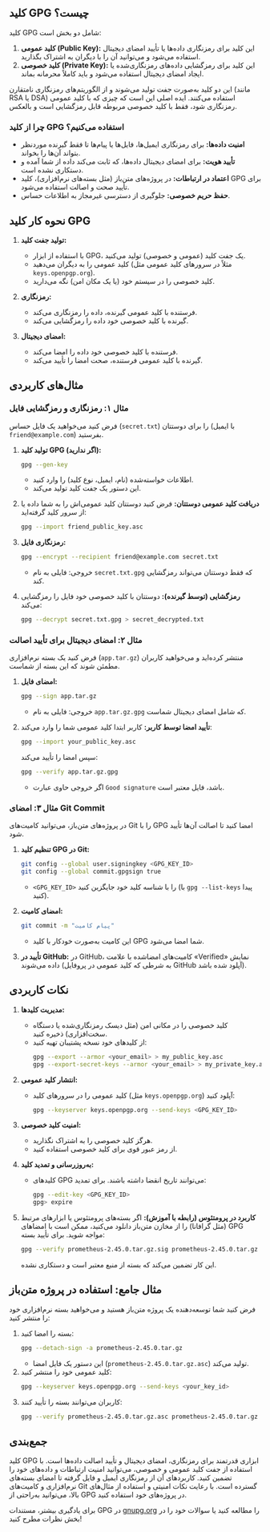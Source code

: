 ## کلید GPG چیست؟

کلید GPG شامل دو بخش است:
1. **کلید عمومی (Public Key):** این کلید برای رمزنگاری داده‌ها یا تأیید امضای دیجیتال استفاده می‌شود و می‌توانید آن را با دیگران به اشتراک بگذارید.
2. **کلید خصوصی (Private Key):** این کلید برای رمزگشایی داده‌های رمزنگاری‌شده یا ایجاد امضای دیجیتال استفاده می‌شود و باید کاملاً محرمانه بماند.

این دو کلید به‌صورت جفت تولید می‌شوند و از الگوریتم‌های رمزنگاری نامتقارن (مانند RSA یا DSA) استفاده می‌کنند. ایده اصلی این است که چیزی که با کلید عمومی رمزنگاری شود، فقط با کلید خصوصی مربوطه قابل رمزگشایی است و بالعکس.

### چرا از کلید GPG استفاده می‌کنیم؟
- **امنیت داده‌ها:** برای رمزنگاری ایمیل‌ها، فایل‌ها یا پیام‌ها تا فقط گیرنده موردنظر بتواند آن‌ها را بخواند.
- **تأیید هویت:** برای امضای دیجیتال داده‌ها، که ثابت می‌کند داده از شما آمده و دستکاری نشده است.
- **اعتماد در ارتباطات:** در پروژه‌های متن‌باز (مثل بسته‌های نرم‌افزاری)، کلید GPG برای تأیید صحت و اصالت استفاده می‌شود.
- **حفظ حریم خصوصی:** جلوگیری از دسترسی غیرمجاز به اطلاعات حساس.

## نحوه کار کلید GPG

1. **تولید جفت کلید:**
   - با استفاده از ابزار GPG، یک جفت کلید (عمومی و خصوصی) تولید می‌کنید.
   - کلید عمومی را به دیگران می‌دهید (مثلاً در سرورهای کلید عمومی مثل `keys.openpgp.org`).
   - کلید خصوصی را در سیستم خود (یا یک مکان امن) نگه می‌دارید.

2. **رمزنگاری:**
   - فرستنده با کلید عمومی گیرنده، داده را رمزنگاری می‌کند.
   - گیرنده با کلید خصوصی خود داده را رمزگشایی می‌کند.

3. **امضای دیجیتال:**
   - فرستنده با کلید خصوصی خود داده را امضا می‌کند.
   - گیرنده با کلید عمومی فرستنده، صحت امضا را تأیید می‌کند.

## مثال‌های کاربردی

### مثال ۱: رمزنگاری و رمزگشایی فایل
فرض کنید می‌خواهید یک فایل حساس (`secret.txt`) را برای دوستتان (با ایمیل `friend@example.com`) بفرستید.

1. **تولید کلید GPG (اگر ندارید):**
   ```bash
   gpg --gen-key
   ```
   - اطلاعات خواسته‌شده (نام، ایمیل، نوع کلید) را وارد کنید.
   - این دستور یک جفت کلید تولید می‌کند.

2. **دریافت کلید عمومی دوستتان:**
   فرض کنید دوستتان کلید عمومی‌اش را به شما داده یا از سرور کلید گرفته‌اید:
   ```bash
   gpg --import friend_public_key.asc
   ```

3. **رمزنگاری فایل:**
   ```bash
   gpg --encrypt --recipient friend@example.com secret.txt
   ```
   - خروجی: فایلی به نام `secret.txt.gpg` که فقط دوستتان می‌تواند رمزگشایی کند.

4. **رمزگشایی (توسط گیرنده):**
   دوستتان با کلید خصوصی خود فایل را رمزگشایی می‌کند:
   ```bash
   gpg --decrypt secret.txt.gpg > secret_decrypted.txt
   ```

### مثال ۲: امضای دیجیتال برای تأیید اصالت
فرض کنید یک بسته نرم‌افزاری (`app.tar.gz`) منتشر کرده‌اید و می‌خواهید کاربران مطمئن شوند که این بسته از شماست.

1. **امضای فایل:**
   ```bash
   gpg --sign app.tar.gz
   ```
   - خروجی: فایلی به نام `app.tar.gz.gpg` که شامل امضای دیجیتال شماست.

2. **تأیید امضا توسط کاربر:**
   کاربر ابتدا کلید عمومی شما را وارد می‌کند:
   ```bash
   gpg --import your_public_key.asc
   ```
   سپس امضا را تأیید می‌کند:
   ```bash
   gpg --verify app.tar.gz.gpg
   ```
   - اگر خروجی حاوی عبارت `Good signature` باشد، فایل معتبر است.

### مثال ۳: امضای Git Commit
در پروژه‌های متن‌باز، می‌توانید کامیت‌های Git را با GPG امضا کنید تا اصالت آن‌ها تأیید شود.

1. **تنظیم کلید GPG در Git:**
   ```bash
   git config --global user.signingkey <GPG_KEY_ID>
   git config --global commit.gpgsign true
   ```
   - `<GPG_KEY_ID>` را با شناسه کلید خود جایگزین کنید (با `gpg --list-keys` پیدا کنید).

2. **امضای کامیت:**
   ```bash
   git commit -m "پیام کامیت"
   ```
   - این کامیت به‌صورت خودکار با کلید GPG شما امضا می‌شود.

3. **تأیید در GitHub:**
   در GitHub، کامیت‌های امضا‌شده با علامت «Verified» نمایش داده می‌شوند (به شرطی که کلید عمومی در پروفایل GitHub آپلود شده باشد).

## نکات کاربردی

1. **مدیریت کلیدها:**
   - کلید خصوصی را در مکانی امن (مثل دیسک رمزنگاری‌شده یا دستگاه سخت‌افزاری) ذخیره کنید.
   - از کلیدهای خود نسخه پشتیبان تهیه کنید:
     ```bash
     gpg --export --armor <your_email> > my_public_key.asc
     gpg --export-secret-keys --armor <your_email> > my_private_key.asc
     ```

2. **انتشار کلید عمومی:**
   - کلید عمومی را در سرورهای کلید (مثل `keys.openpgp.org`) آپلود کنید:
     ```bash
     gpg --keyserver keys.openpgp.org --send-keys <GPG_KEY_ID>
     ```

3. **امنیت کلید خصوصی:**
   - هرگز کلید خصوصی را به اشتراک نگذارید.
   - از رمز عبور قوی برای کلید خصوصی استفاده کنید.

4. **به‌روزرسانی و تمدید کلید:**
   - کلیدهای GPG می‌توانند تاریخ انقضا داشته باشند. برای تمدید:
     ```bash
     gpg --edit-key <GPG_KEY_ID>
     gpg> expire
     ```

5. **کاربرد در پرومتئوس (رابطه با آموزش):**
   اگر بسته‌های پرومتئوس یا ابزارهای مرتبط (مثل گرافانا) را از مخازن متن‌باز دانلود می‌کنید، ممکن است با امضاهای GPG مواجه شوید. برای تأیید بسته:
   ```bash
   gpg --verify prometheus-2.45.0.tar.gz.sig prometheus-2.45.0.tar.gz
   ```
   این کار تضمین می‌کند که بسته از منبع معتبر است و دستکاری نشده.

## مثال جامع: استفاده در پروژه متن‌باز
فرض کنید شما توسعه‌دهنده یک پروژه متن‌باز هستید و می‌خواهید بسته نرم‌افزاری خود را منتشر کنید:
1. بسته را امضا کنید:
   ```bash
   gpg --detach-sign -a prometheus-2.45.0.tar.gz
   ```
   - این دستور یک فایل امضا (`prometheus-2.45.0.tar.gz.asc`) تولید می‌کند.
2. کلید عمومی خود را منتشر کنید:
   ```bash
   gpg --keyserver keys.openpgp.org --send-keys <your_key_id>
   ```
3. کاربران می‌توانند بسته را تأیید کنند:
   ```bash
   gpg --verify prometheus-2.45.0.tar.gz.asc prometheus-2.45.0.tar.gz
   ```

## جمع‌بندی
کلید GPG ابزاری قدرتمند برای رمزنگاری، امضای دیجیتال و تأیید اصالت داده‌ها است. با استفاده از جفت کلید عمومی و خصوصی، می‌توانید امنیت ارتباطات و داده‌های خود را تضمین کنید. کاربردهای آن از رمزنگاری ایمیل و فایل گرفته تا امضای بسته‌های نرم‌افزاری و کامیت‌های Git گسترده است. با رعایت نکات امنیتی و استفاده از مثال‌های بالا، می‌توانید به‌راحتی از GPG در پروژه‌های خود استفاده کنید.

برای یادگیری بیشتر، مستندات GPG در [gnupg.org](https://gnupg.org) را مطالعه کنید یا سوالات خود را در بخش نظرات مطرح کنید!

